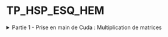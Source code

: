 # TP_HSP_ESQ_HEM 

<details>
 <summary>
 Partie 1 - Prise en main de Cuda : Multiplication de matrices
   </summary>
 <summary>
 Partie 2 - Premières couches du réseau de neurone LeNet-5 : Convolution 2D et subsampling
  </summary>
 
